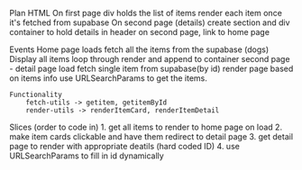 Plan
HTML
On first page
div holds the list of items
render each item once it's fetched from supabase
On second page (details)
create section and div container to hold details
in header on second page, link to home page

Events
Home page loads
fetch all the items from the supabase (dogs)
Display all items
loop through render and append to container
second page - detail page load
fetch single item from supabase(by id)
render page based on items info
use URLSearchParams to get the items.

    Functionality
        fetch-utils -> getitem, getitemById
        render-utils -> renderItemCard, renderItemDetail

Slices (order to code in) 1. get all items to render to home page on load 2. make item cards clickable and have them redirect to detail page 3. get detail page to render with appropriate deatils (hard coded ID) 4. use URLSearchParams to fill in id dynamically
